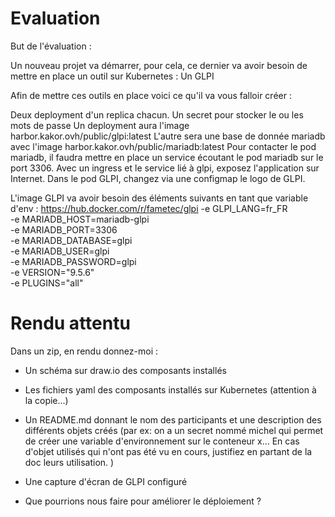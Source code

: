 # Evaluation

But de l'évaluation :

Un nouveau projet va démarrer, pour cela, ce dernier va avoir besoin de mettre en place un outil sur Kubernetes : Un GLPI

Afin de mettre ces outils en place voici ce qu'il va vous falloir créer :

Deux deployment d'un replica chacun. 
Un secret pour stocker le ou les mots de passe
Un deployment aura l'image harbor.kakor.ovh/public/glpi:latest 
L'autre sera une base de donnée mariadb avec l'image harbor.kakor.ovh/public/mariadb:latest
Pour contacter le pod mariadb, il faudra mettre en place un service écoutant le pod mariadb sur le port 3306.
Avec un ingress et le service lié à glpi, exposez l'application sur Internet. 
Dans le pod GLPI, changez via une configmap le logo de GLPI. 

L'image GLPI va avoir besoin des éléments suivants en tant que variable d'env :
https://hub.docker.com/r/fametec/glpi
-e GLPI_LANG=fr_FR \
-e MARIADB_HOST=mariadb-glpi \
-e MARIADB_PORT=3306 \
-e MARIADB_DATABASE=glpi \
-e MARIADB_USER=glpi \
-e MARIADB_PASSWORD=glpi \
-e VERSION="9.5.6" \
-e PLUGINS="all"

# Rendu attentu 

Dans un zip, en rendu donnez-moi :

- Un schéma sur draw.io des composants installés
- Les fichiers yaml des composants installés sur Kubernetes (attention à la copie...)
- Un README.md donnant le nom des participants et une description des différents objets créés (par ex: on a un secret nommé michel qui permet de créer une variable d'environnement sur le conteneur x... En cas d'objet utilisés qui n'ont pas été vu en cours, justifiez en partant de la doc leurs utilisation. )
- Une capture d'écran de GLPI configuré

- Que pourrions nous faire pour améliorer le déploiement ? 